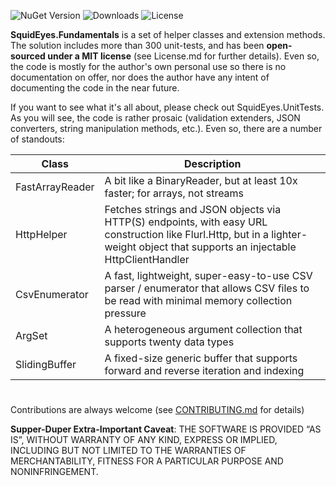 
![NuGet Version](https://img.shields.io/nuget/v/SquidEyes.Fundamentals)
![Downloads](https://img.shields.io/nuget/dt/squideyes.fundamentals)
![License](https://img.shields.io/github/license/squideyes/Fundamentals)

**SquidEyes.Fundamentals** is a set of helper classes and extension methods.  The solution includes more than 300 unit-tests, and has been **open-sourced under a MIT license** (see License.md for further details).  Even so, the code is mostly for the author's own personal use so there is no documentation on offer, nor does the author have any intent of documenting the code in the near future.

If you want to see what it's all about, please check out SquidEyes.UnitTests. As you will see, the code is rather prosaic (validation extenders, JSON converters, string manipulation methods, etc.).  Even so, there are a number of standouts:

|Class|Description|
|---|---|
|FastArrayReader|A bit like a BinaryReader, but at least 10x faster; for arrays, not streams|
|HttpHelper|Fetches strings and JSON objects via HTTP(S) endpoints, with easy URL construction like Flurl.Http, but in a lighter-weight object that supports an injectable HttpClientHandler|
|CsvEnumerator|A fast, lightweight, super-easy-to-use CSV parser / enumerator that allows CSV files to be read with minimal memory collection pressure|
|ArgSet|A heterogeneous argument collection that supports twenty data types|
|SlidingBuffer|A fixed-size generic buffer that supports forward and reverse iteration and indexing|

#
Contributions are always welcome (see [CONTRIBUTING.md](https://github.com/squideyes/Fundamentals/blob/master/CONTRIBUTING.md) for details)

**Supper-Duper Extra-Important Caveat**:  THE SOFTWARE IS PROVIDED “AS IS”, WITHOUT WARRANTY OF ANY KIND, EXPRESS OR IMPLIED, INCLUDING BUT NOT LIMITED TO THE WARRANTIES OF MERCHANTABILITY, FITNESS FOR A PARTICULAR PURPOSE AND NONINFRINGEMENT.